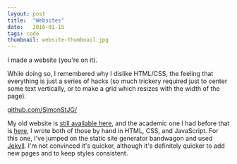 ```yaml
---
layout: post
title:  "Websites"
date:   2016-01-15
tags: code
thumbnail: website-thumbnail.jpg
---
```


I made a website (you're on it).

While doing so, I remembered why I dislike HTML/CSS, the feeling that everything is just a series of hacks (so much trickery required just to center some text vertically, or to make a grid which resizes with the width of the page).  

[github.com/SimonStJG/](https://github.com/SimonStJG/SimonStJG.github.io)

My old website is [still available here](/raw/old-website/main/), and the academic one I had before that is [here](/raw/old-website/main/academic/index.html), I wrote both of those by hand in HTML, CSS, and JavaScript.  For this one, I've jumped on the static site generator bandwagon and used [Jekyll](https://jekyllrb.com/).  I'm not convinced it's quicker, although it's definitely quicker to add new pages and to keep styles consistent.  


<!--  reminded of [the Zen of Python](https://www.python.org/dev/peps/pep-0020/)

>  .. Explicit is better than implicit.  
      Simple is better than complex... -->
